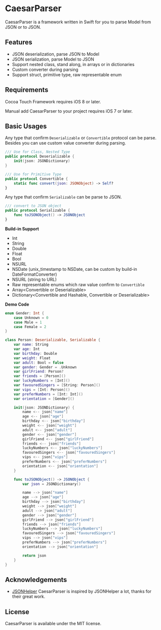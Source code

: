 # CaesarParser

CaesarParser is a framework written in Swift for you to parse Model from JSON or to JSON.

## Features

* JSON deserialization, parse JSON to Model
* JSON serialization, parse Model to JSON
* Support nested class, stand along, in arrays or in dictionaries
* Custom converter during parsing
* Support struct, primitive type, raw representable enum

## Requirements

Cocoa Touch Framework requires iOS 8 or later.

Manual add CaesarParser to your project requires iOS 7 or later.

## Basic Usages

Any type that confirm `Deserializable` or `Convertible` protocol can be parse. Besides you can use custom value converter during parsing.

```swift
/// Use for Class, Nested Type
public protocol Deserializable {
    init(json: JSONDictionary)
}

/// Use for Primitive Type
public protocol Convertible {
    static func convert(json: JSONObject) -> Self?
}
```

Any type that confirm `Serializable` can be parse to JSON.

```swift
/// convert to JSON object
public protocol Serializable {
    func toJSONObject() -> JSONObject
}
```

**Build-in Support**

* Int
* String
* Double
* Float
* Bool
* NSURL
* NSDate (unix_timestamp to NSDate, can be custom by build-in DateFormatConverter)
* NSURL (string to URL)
* Raw representable enums which raw value confirm to `Convertible`
* Array\<Convertible or Deserializable\>
* Dictionary\<Convertible and Hashable, Convertible or Deserializable\>

**Demo Code**

```swift
enum Gender: Int {
	case Unknown = 0
	case Male = 1
	case Female = 2
}

class Person: Deserializable, Serializable {
    var name: String
    var age: Int
    var birthday: Double
    var weight: Float
    var adult: Bool = false
    var gender: Gender = .Unknown
    var girlFriend: Person?
    var friends = [Person]()
    var luckyNumbers = [Int]()
    var favouredSingers = [String: Person]()
    var vips = [Int: Person]()
    var preferNumbers = [Int: Int]()
    var orientation = [Gender]()

    init(json: JSONDictionary) {
        name <-- json["name"]
        age <-- json["age"]
        birthday <-- json["birthday"]
        weight <-- json["weight"]
        adult <-- json["adult"]
        gender <-- json["gender"]
        girlFriend <-- json["girlFriend"]
        friends <-- json["friends"]
        luckyNumbers <-- json["luckyNumbers"]
        favouredSingers <-- json["favouredSingers"]
        vips <-- json["vips"]
        preferNumbers <-- json["preferNumbers"]
        orientation <-- json["orientation"]
    }

    func toJSONObject() -> JSONObject {
        var json = JSONDictionary()

        name --> json["name"]
        age --> json["age"]
        birthday --> json["birthday"]
        weight --> json["weight"]
        adult --> json["adult"]
        gender --> json["gender"]
        girlFriend --> json["girlFriend"]
        friends --> json["friends"]
        luckyNumbers --> json["luckyNumbers"]
        favouredSingers --> json["favouredSingers"]
        vips --> json["vips"]
        preferNumbers --> json["preferNumbers"]
        orientation --> json["orientation"]

        return json
    }
}

```

## Acknowledgements
* [JSONHelper](https://github.com/isair/JSONHelper) CaesarParser is inspired by JSONHelper a lot, thanks for their great work.

## License
CaesarParser is available under the MIT license.
